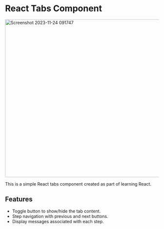 # React Tabs Component
<img width="518" alt="Screenshot 2023-11-24 091747" src="https://github.com/VenkatRaman3103/react-projects/assets/145652521/8be35a28-b811-4197-bac5-0deb731bb7ad">

This is a simple React tabs component created as part of learning React.

## Features
- Toggle button to show/hide the tab content.
- Step navigation with previous and next buttons.
- Display messages associated with each step.
